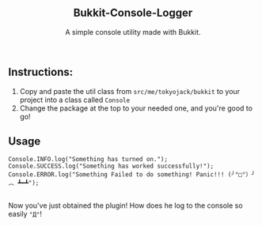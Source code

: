 <h2  align="center">Bukkit-Console-Logger</h2>
<p  align="center">A simple console utility made with Bukkit.</p>

<br/>

## Instructions:

1. Copy and paste the util class from ```src/me/tokyojack/bukkit``` to your project into a class called ```Console```
2. Change the package at the top to your needed one, and you're good to go!


## Usage

```Console.INFO.log("Something has turned on.");```
<br/>
```Console.SUCCESS.log("Something has worked successfully!");```
<br/>
```Console.ERROR.log("Something Failed to do something! Panic!!! (╯°□°）╯︵ ┻━┻");```

##

Now you've just obtained the plugin! How does he log to the console so easily ```°Д°```!
